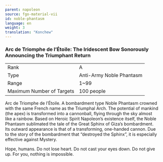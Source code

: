 ```yaml
---
parent: napoleon
source: fgo-material-vii
id: noble-phantasm
language: en
weight: 3
translation: "Konchew"
---
```


### Arc de Triomphe de l’Étoile: The Iridescent Bow Sonorously Announcing the Triumphant Return

<table>
  <tr><td>Rank</td><td>A</td></tr>
  <tr><td>Type</td><td>Anti-Army Noble Phantasm</td></tr>
  <tr><td>Range</td><td>1~99</td></tr>
  <tr><td>Maximum Number of Targets</td><td>100 people</td></tr>
</table>

Arc de Triomphe de l’Étoile.
A bombardment type Noble Phantasm crowned with the same French name as the Triumphal Arch.
The potential of mankind (the apex) is transformed into a cannonball, flying through the sky almost like a rainbow.
Based on Heroic Spirit Napoleon’s existence itself, the Noble Phantasm sublimated the tale of the Great Sphinx of Giza’s bombardment.
Its outward appearance is that of a transforming, one-handed cannon.
Due to the story of the bombardment that “destroyed the Sphinx”, it is especially effective against Mystery.
 
Hope, humans.
Do not lose heart. Do not cast your eyes down. Do not give up.
For you, nothing is impossible.
